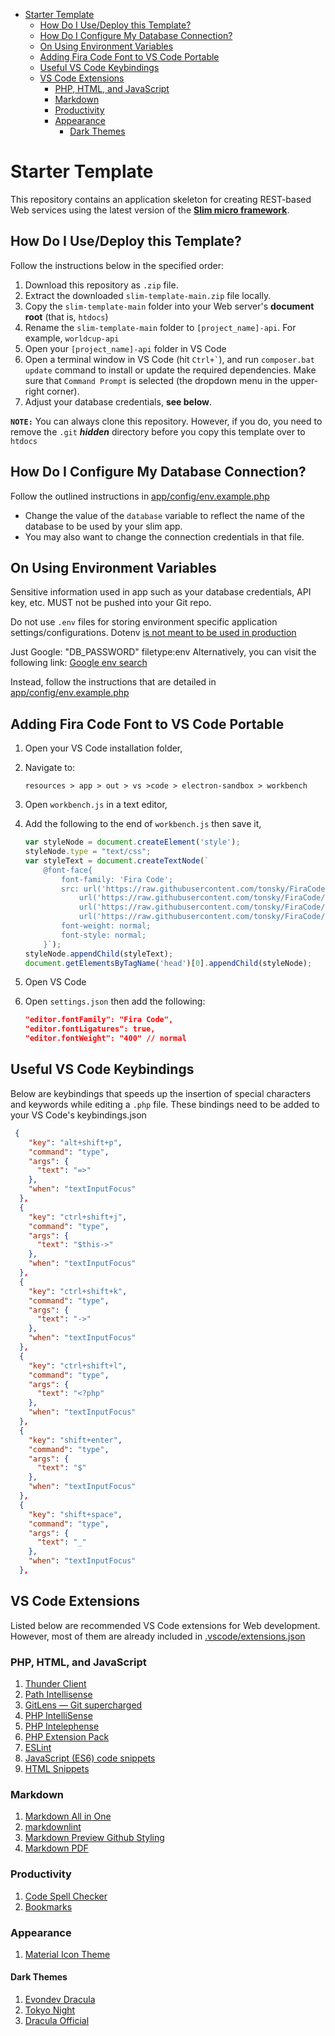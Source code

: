 - [Starter Template](#starter-template)
  - [How Do I Use/Deploy this Template?](#how-do-i-usedeploy-this-template)
  - [How Do I Configure My Database Connection?](#how-do-i-configure-my-database-connection)
  - [On Using Environment Variables](#on-using-environment-variables)
  - [Adding Fira Code Font to VS Code Portable](#adding-fira-code-font-to-vs-code-portable)
  - [Useful VS Code Keybindings](#useful-vs-code-keybindings)
  - [VS Code Extensions](#vs-code-extensions)
    - [PHP, HTML, and JavaScript](#php-html-and-javascript)
    - [Markdown](#markdown)
    - [Productivity](#productivity)
    - [Appearance](#appearance)
      - [Dark Themes](#dark-themes)

# Starter Template

This repository contains an application skeleton for creating REST-based Web services using the latest version of the [**Slim micro framework**](https://www.slimframework.com/).

## How Do I Use/Deploy this Template?

Follow the instructions below in the specified order:

1. Download this repository as `.zip` file.
2. Extract the downloaded `slim-template-main.zip` file locally.
3. Copy the `slim-template-main` folder into your Web server's **document root** (that is, `htdocs`)
4. Rename the `slim-template-main` folder to `[project_name]-api`. For example, `worldcup-api`
5. Open your `[project_name]-api` folder in VS Code
6. Open a terminal window in VS Code (hit ``` Ctrl+` ```), and run `composer.bat update` command to install or update the required dependencies. Make sure that `Command Prompt` is selected (the dropdown menu in the upper-right corner).
7. Adjust your database credentials, **see below**.

**```NOTE:```** You can always clone this repository. However, if you do, you need to remove the ```.git``` ***hidden*** directory before you copy this template over to ```htdocs```

## How Do I Configure My Database Connection?

Follow the outlined instructions in [app/config/env.example.php](app/config/env.example.php)

* Change the value of the `database` variable to reflect the name of the database to be used by your slim app.
* You may also want to change the connection credentials in that file.

## On Using Environment Variables

Sensitive information used in app such as your database credentials, API key, etc. MUST not be pushed into your Git repo.

Do not use `.env` files for storing environment specific application settings/configurations. Dotenv [is not meant to be used in production](https://github.com/vlucas/phpdotenv/issues/76#issuecomment-87252126)

Just Google: "DB_PASSWORD" filetype:env
Alternatively, you can visit the following link: [Google env search](https://www.google.ch/search?q=%22DB_PASSWORD%22+filetype:env)

Instead, follow the instructions that are detailed in [app/config/env.example.php](app/config/env.example.php)

## Adding Fira Code Font to VS Code Portable

1. Open your VS Code installation folder,
2. Navigate to:
    ```batch 
    resources > app > out > vs >code > electron-sandbox > workbench
    ```

3. Open `workbench.js` in a text editor,
4. Add the following to the end of `workbench.js` then save it,

    ```javascript
    var styleNode = document.createElement('style'); 
    styleNode.type = "text/css"; 
    var styleText = document.createTextNode(`
        @font-face{
            font-family: 'Fira Code';
            src: url('https://raw.githubusercontent.com/tonsky/FiraCode/master/distr/eot/FiraCode-Regular.eot') format('embedded-opentype'),
                url('https://raw.githubusercontent.com/tonsky/FiraCode/master/distr/woff2/FiraCode-Regular.woff2') format('woff2'),
                url('https://raw.githubusercontent.com/tonsky/FiraCode/master/distr/woff/FiraCode-Regular.woff') format('woff'),
                url('https://raw.githubusercontent.com/tonsky/FiraCode/master/distr/ttf/FiraCode-Regular.ttf') format('truetype');
            font-weight: normal;
            font-style: normal;
        }`); 
    styleNode.appendChild(styleText); 
    document.getElementsByTagName('head')[0].appendChild(styleNode);
    ```
5. Open VS Code
6. Open `settings.json` then add the following:
    ```json
    "editor.fontFamily": "Fira Code",
    "editor.fontLigatures": true,
    "editor.fontWeight": "400" // normal
    ```
    
## Useful VS Code Keybindings

Below are keybindings that speeds up the insertion of special characters and keywords while editing a `.php` file. These bindings need to be added to your VS Code's keybindings.json

```json
 {
    "key": "alt+shift+p",
    "command": "type",
    "args": {
      "text": "=>"
    },
    "when": "textInputFocus"
  },
  {
    "key": "ctrl+shift+j",
    "command": "type",
    "args": {
      "text": "$this->"
    },
    "when": "textInputFocus"
  },
  {
    "key": "ctrl+shift+k",
    "command": "type",
    "args": {
      "text": "->"
    },
    "when": "textInputFocus"
  },
  {
    "key": "ctrl+shift+l",
    "command": "type",
    "args": {
      "text": "<?php"
    },
    "when": "textInputFocus"
  },
  {
    "key": "shift+enter",
    "command": "type",
    "args": {
      "text": "$"
    },
    "when": "textInputFocus"
  },
  {
    "key": "shift+space",
    "command": "type",
    "args": {
      "text": "_"
    },
    "when": "textInputFocus"
  },
  ```

## VS Code Extensions

Listed below are recommended VS Code extensions for Web development. However, most of them are already  included in [.vscode/extensions.json](.vscode/extensions.json)

### PHP, HTML, and JavaScript

1. [Thunder Client](https://marketplace.visualstudio.com/items?itemName=rangav.vscode-thunder-client)
2. [Path Intellisense](https://marketplace.visualstudio.com/items?itemName=christian-kohler.path-intellisense)
3. [GitLens — Git supercharged](https://marketplace.visualstudio.com/items?itemName=eamodio.gitlens)
4. [PHP IntelliSense](https://marketplace.visualstudio.com/items?itemName=zobo.php-intellisense)
5. [PHP Intelephense](https://marketplace.visualstudio.com/items?itemName=bmewburn.vscode-intelephense-client)
7. [PHP Extension Pack](https://marketplace.visualstudio.com/items?itemName=xdebug.php-pack)
8. [ESLint](https://marketplace.visualstudio.com/items?itemName=dbaeumer.vscode-eslint)
9. [JavaScript (ES6) code snippets](https://marketplace.visualstudio.com/items?itemName=xabikos.JavaScriptSnippets)
10. [HTML Snippets](https://marketplace.visualstudio.com/items?itemName=abusaidm.html-snippets)

### Markdown

1. [Markdown All in One](https://marketplace.visualstudio.com/items?itemName=yzhang.markdown-all-in-one)
2. [markdownlint](https://marketplace.visualstudio.com/items?itemName=DavidAnson.vscode-markdownlint)
3. [Markdown Preview Github Styling](https://marketplace.visualstudio.com/items?itemName=bierner.markdown-preview-github-styles)
4. [Markdown PDF](https://marketplace.visualstudio.com/items?itemName=yzane.markdown-pdf)

### Productivity

1. [Code Spell Checker](https://marketplace.visualstudio.com/items?itemName=streetsidesoftware.code-spell-checker)
2. [Bookmarks](https://marketplace.visualstudio.com/items?itemName=alefragnani.Bookmarks)

### Appearance

1. [Material Icon Theme](https://marketplace.visualstudio.com/items?itemName=PKief.material-icon-theme)

#### Dark Themes

1. [Evondev Dracula](https://marketplace.visualstudio.com/items?itemName=evondev.dracula-high-contrast)
2. [Tokyo Night](https://marketplace.visualstudio.com/items?itemName=enkia.tokyo-night)
3. [Dracula Official](https://marketplace.visualstudio.com/items?itemName=dracula-theme.theme-dracula)
